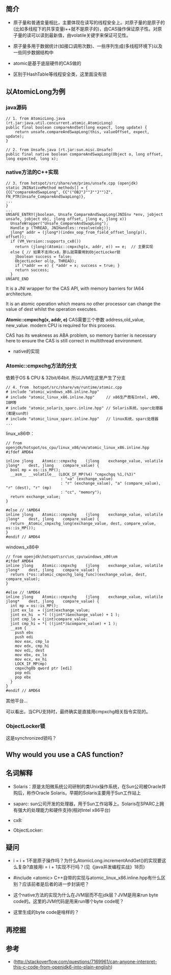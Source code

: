 ## 简介

- 原子量和普通变量相比，主要体现在读写的线程安全上。对原子量的是原子的(比如多线程下的共享变量i++就不是原子的)，由CAS操作保证原子性。对原子量的读可以读到最新值，由volatile关键字来保证可见性。
- 原子量多用于数据统计(如接口调用次数)、一些序列生成(多线程环境下)以及一些同步数据结构中


- atomic是基于底层硬件的CAS做的
- 区别于HashTable等线程安全类，这里面没有锁


## 以AtomicLong为例

### java源码

	// 1. from AtomicLong.java (rt.jar:java.util.concurrent.atomic.AtomicLong)
    public final boolean compareAndSet(long expect, long update) {
        return unsafe.compareAndSwapLong(this, valueOffset, expect, update);
    }

    // 2. from Unsafe.java (rt.jar:sun.misc.Unsafe)
    public final native boolean compareAndSwapLong(Object o, long offset, long expected, long x);

### native方法的C++实现

	// 3. from hotspot/src/share/vm/prims/unsafe.cpp (openjdk)
	static JNINativeMethod methods[] = {
	{CC"compareAndSwapLong", CC"("OBJ"J""J""J"")Z",      FN_PTR(Unsafe_CompareAndSwapLong)},
	...
	}
	...
	UNSAFE_ENTRY(jboolean, Unsafe_CompareAndSwapLong(JNIEnv *env, jobject unsafe, jobject obj, jlong offset, jlong e, jlong x))
	  UnsafeWrapper("Unsafe_CompareAndSwapLong");
	  Handle p (THREAD, JNIHandles::resolve(obj));
	  jlong* addr = (jlong*)(index_oop_from_field_offset_long(p(), offset));
	  if (VM_Version::supports_cx8())  
	    return (jlong)(Atomic::cmpxchg(x, addr, e)) == e;  // 主要实现
	  else { // 如果不支持cx8，那么就需要用到ObjectLocker锁
	    jboolean success = false;
	    ObjectLocker ol(p, THREAD);
	    if (*addr == e) { *addr = x; success = true; }
	    return success;
	  }
	UNSAFE_END

It is a JNI wrapper for the CAS API, with memory barriers for IA64 architecture.

It is an atomic operation which means no other processor can change the value of dest whilst the operation executes.

**Atomic::cmpxchg(x, addr, e)**
CAS需要三个参数 address,old_value, new_value.
modern CPU is required for this process.

CAS has its weakness as ABA problem, so memory barrier is necessary here to ensure the CAS is still correct in multithread environment.

- native的实现

### Atomic::cmpxchg方法的分支

依赖于OS & CPU & 32bit/64bit. 所以JVM在这里产生了分支

	// 4. from  hotspot/src/share/vm/runtime/atomic.cpp
	# include "atomic_windows_x86.inline.hpp"
	# include "atomic_linux_x86.inline.hpp"     // x86生产商有Intel, AMD, IBM等
	# include "atomic_solaris_sparc.inline.hpp" // Solaris系统，sparc处理器(都是sun的)
	# include "atomic_linux_sparc.inline.hpp"   // linux系统，sparc处理器
	...


linux_x86中：

	// from openjdk/hotspot/os_cpu/linux_x86/vm/atomic_linux_x86.inline.hpp
	#ifdef AMD64

	inline jlong    Atomic::cmpxchg    (jlong    exchange_value, volatile jlong*    dest, jlong    compare_value) {
	  bool mp = os::is_MP();
	  __asm__ __volatile__ (LOCK_IF_MP(%4) "cmpxchgq %1,(%3)"
	                        : "=a" (exchange_value)
	                        : "r" (exchange_value), "a" (compare_value), "r" (dest), "r" (mp)
	                        : "cc", "memory");
	  return exchange_value;
	}

	#else // !AMD64
	inline jlong    Atomic::cmpxchg    (jlong    exchange_value, volatile jlong*    dest, jlong    compare_value) {
	  return _Atomic_cmpxchg_long(exchange_value, dest, compare_value, os::is_MP());
	}
	#endif // AMD64


windows_x86中

	// from openjdk\hotspot\src\os_cpu\windows_x86\vm
	#ifdef AMD64
	inline jlong    Atomic::cmpxchg    (jlong    exchange_value, volatile jlong*    dest, jlong    compare_value) {
	  return (*os::atomic_cmpxchg_long_func)(exchange_value, dest, compare_value);
	}

	#else // !AMD64
	inline jlong    Atomic::cmpxchg    (jlong    exchange_value, volatile jlong*    dest, jlong    compare_value) {
	  int mp = os::is_MP();
	  jint ex_lo  = (jint)exchange_value;
	  jint ex_hi  = *( ((jint*)&exchange_value) + 1 );
	  jint cmp_lo = (jint)compare_value;
	  jint cmp_hi = *( ((jint*)&compare_value) + 1 );
	  __asm {
	    push ebx
	    push edi
	    mov eax, cmp_lo
	    mov edx, cmp_hi
	    mov edi, dest
	    mov ebx, ex_lo
	    mov ecx, ex_hi
	    LOCK_IF_MP(mp)
	    cmpxchg8b qword ptr [edi]
	    pop edi
	    pop ebx
	  }
	}
	#endif // AMD64

其他平台...




可以看出，当CPU支持时，最终确实是直接用cmpxchg相关指令实现的。


### ObjectLocker锁

这是synchronized锁吗？

## Why would you use a CAS function?


## 名词解释

- Solaris：原是太阳微系统公司研制的类Unix操作系统，在Sun公司被Oracle并购后，称作Oracle Solaris。早期的Solaris主要用于Sun工作站上

- saparc: sun公司开发的处理器，用于Sun工作站等上。Solaris在SPARC上拥有强大的处理能力和硬件支持(相对Intel x86平台)

- cx8:

- ObjectLocker:



## 疑问

- i = i + 1不是原子操作吗？为什么AtomicLong.incrementAndGet()的实现要这么复杂?直接用i = i + 1实现不行吗？(见《java并发编程实战》18页)

- \#include <atomic\> C++自带的实现与atomic_linux_x86.inline.hpp有什么区别？应该前者是后者的进一步封装吧？

- 这个native方法的实现为什么在JVM层而不在jdk层？JVM是用来run byte code的。这里的JVM代码是用来run哪个byte code呢？

- 这里生成的byte code是啥样的？


## 再挖掘




## 参考

- (http://stackoverflow.com/questions/7169961/can-anyone-interpret-this-c-code-from-openjdk6-into-plain-english)


